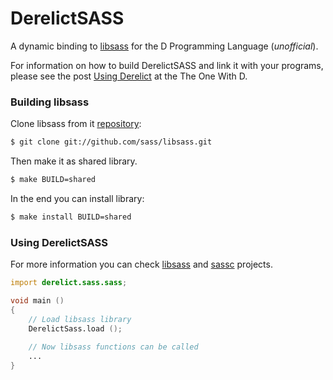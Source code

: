 ﻿# DerelictSASS

A dynamic binding to [libsass](http://sass-lang.com) for the D Programming Language (*unofficial*). 

For information on how to build DerelictSASS and link it with your programs, please see the post [Using Derelict](http://dblog.aldacron.net/derelict-help/using-derelict/) at the The One With D.

### Building libsass
Clone libsass from it [repository](https://github.com/sass/libsass):
```bash
$ git clone git://github.com/sass/libsass.git
```
Then make it as shared library.
```bash
$ make BUILD=shared
```
In the end you can install library:
```bash
$ make install BUILD=shared
```

### Using DerelictSASS
For more information you can check [libsass](https://github.com/sass/libsass) and [sassc](https://github.com/sass/sassc) projects.
```d
import derelict.sass.sass;

void main ()
{
    // Load libsass library
    DerelictSass.load ();
    
    // Now libsass functions can be called
    ...
}
```

